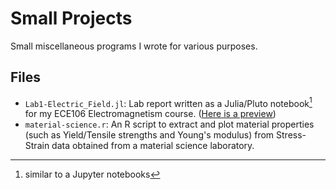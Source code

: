 # Small Projects
Small miscellaneous programs I wrote for various purposes.

## Files
- `Lab1-Electric_Field.jl`: Lab report written as a Julia/Pluto notebook[^1] for my ECE106 Electromagnetism course. ([Here is a preview](https://omar-elrefaei.github.io/lab1-Electric_Field.jl.html))
- `material-science.r`: An R script to extract and plot material properties (such as Yield/Tensile strengths and Young's modulus) from Stress-Strain data obtained from a material science laboratory.




[^1]: similar to a Jupyter notebooks
